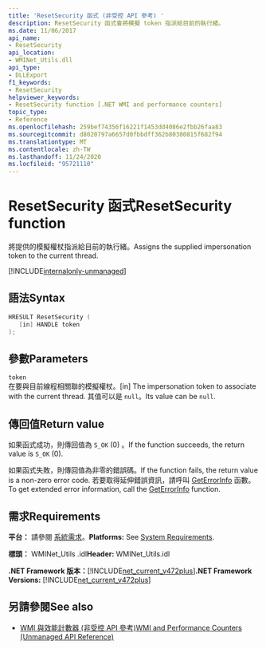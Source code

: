 ```yaml
---
title: 'ResetSecurity 函式 (非受控 API 參考) '
description: ResetSecurity 函式會將模擬 token 指派給目前的執行緒。
ms.date: 11/06/2017
api_name:
- ResetSecurity
api_location:
- WMINet_Utils.dll
api_type:
- DLLExport
f1_keywords:
- ResetSecurity
helpviewer_keywords:
- ResetSecurity function [.NET WMI and performance counters]
topic_type:
- Reference
ms.openlocfilehash: 259bef74356f16221f1453dd4086e2fbb26faa83
ms.sourcegitcommit: d8020797a6657d0fbbdff362b80300815f682f94
ms.translationtype: MT
ms.contentlocale: zh-TW
ms.lasthandoff: 11/24/2020
ms.locfileid: "95721110"
---
```

# <a name="resetsecurity-function"></a><span data-ttu-id="3d1f2-103">ResetSecurity 函式</span><span class="sxs-lookup"><span data-stu-id="3d1f2-103">ResetSecurity function</span></span>

<span data-ttu-id="3d1f2-104">將提供的模擬權杖指派給目前的執行緒。</span><span class="sxs-lookup"><span data-stu-id="3d1f2-104">Assigns the supplied impersonation token to the current thread.</span></span>
  
[!INCLUDE[internalonly-unmanaged](../../../../includes/internalonly-unmanaged.md)]
  
## <a name="syntax"></a><span data-ttu-id="3d1f2-105">語法</span><span class="sxs-lookup"><span data-stu-id="3d1f2-105">Syntax</span></span>  
  
```cpp  
HRESULT ResetSecurity (
   [in] HANDLE token
);
```  

## <a name="parameters"></a><span data-ttu-id="3d1f2-106">參數</span><span class="sxs-lookup"><span data-stu-id="3d1f2-106">Parameters</span></span>

`token`  
<span data-ttu-id="3d1f2-107">在要與目前線程相關聯的模擬權杖。</span><span class="sxs-lookup"><span data-stu-id="3d1f2-107">[in] The impersonation token to associate with the current thread.</span></span> <span data-ttu-id="3d1f2-108">其值可以是 `null`。</span><span class="sxs-lookup"><span data-stu-id="3d1f2-108">Its value can be `null`.</span></span>

## <a name="return-value"></a><span data-ttu-id="3d1f2-109">傳回值</span><span class="sxs-lookup"><span data-stu-id="3d1f2-109">Return value</span></span>

<span data-ttu-id="3d1f2-110">如果函式成功，則傳回值為 `S_OK` (0) 。</span><span class="sxs-lookup"><span data-stu-id="3d1f2-110">If the function succeeds, the return value is `S_OK` (0).</span></span>

<span data-ttu-id="3d1f2-111">如果函式失敗，則傳回值為非零的錯誤碼。</span><span class="sxs-lookup"><span data-stu-id="3d1f2-111">If the function fails, the return value is a non-zero error code.</span></span> <span data-ttu-id="3d1f2-112">若要取得延伸錯誤資訊，請呼叫 [GetErrorInfo](geterrorinfo.md) 函數。</span><span class="sxs-lookup"><span data-stu-id="3d1f2-112">To get extended error information, call the [GetErrorInfo](geterrorinfo.md) function.</span></span>
  
## <a name="requirements"></a><span data-ttu-id="3d1f2-113">需求</span><span class="sxs-lookup"><span data-stu-id="3d1f2-113">Requirements</span></span>  

 <span data-ttu-id="3d1f2-114">**平台：** 請參閱 [系統需求](../../get-started/system-requirements.md)。</span><span class="sxs-lookup"><span data-stu-id="3d1f2-114">**Platforms:** See [System Requirements](../../get-started/system-requirements.md).</span></span>  
  
 <span data-ttu-id="3d1f2-115">**標頭：** WMINet_Utils .idl</span><span class="sxs-lookup"><span data-stu-id="3d1f2-115">**Header:** WMINet_Utils.idl</span></span>  
  
 <span data-ttu-id="3d1f2-116">**.NET Framework 版本：**[!INCLUDE[net_current_v472plus](../../../../includes/net-current-v472plus.md)]</span><span class="sxs-lookup"><span data-stu-id="3d1f2-116">**.NET Framework Versions:** [!INCLUDE[net_current_v472plus](../../../../includes/net-current-v472plus.md)]</span></span>  
  
## <a name="see-also"></a><span data-ttu-id="3d1f2-117">另請參閱</span><span class="sxs-lookup"><span data-stu-id="3d1f2-117">See also</span></span>

- [<span data-ttu-id="3d1f2-118">WMI 與效能計數器 (非受控 API 參考)</span><span class="sxs-lookup"><span data-stu-id="3d1f2-118">WMI and Performance Counters (Unmanaged API Reference)</span></span>](index.md)
